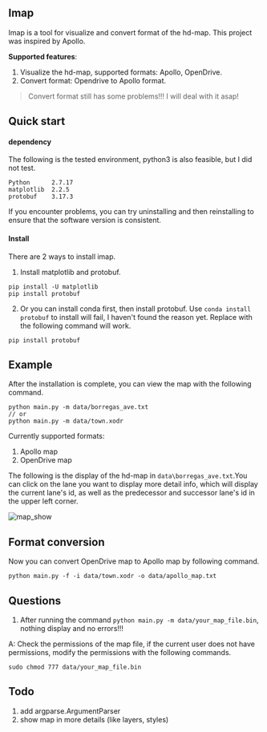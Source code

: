 ## Imap
Imap is a tool for visualize and convert format of the hd-map. This project was inspired by Apollo.

**Supported features**:
1. Visualize the hd-map, supported formats: Apollo, OpenDrive.
2. Convert format: Opendrive to Apollo format.

> Convert format still has some problems!!! I will deal with it asap!

## Quick start
#### dependency
The following is the tested environment, python3 is also feasible, but I did not test.
```
Python      2.7.17
matplotlib  2.2.5
protobuf    3.17.3
```
If you encounter problems, you can try uninstalling and then reinstalling to ensure that the software version is consistent.

#### Install
There are 2 ways to install imap.
1. Install matplotlib and protobuf.
```
pip install -U matplotlib
pip install protobuf
```

2. Or you can install conda first, then install protobuf. Use `conda install protobuf` to install will fail, I haven't found the reason yet. Replace with the following command will work.
```
pip install protobuf
```

## Example
After the installation is complete, you can view the map with the following command.
```
python main.py -m data/borregas_ave.txt
// or
python main.py -m data/town.xodr
```

Currently supported formats:
1. Apollo map
2. OpenDrive map

The following is the display of the hd-map in `data\borregas_ave.txt`.You can click on the lane you want to display more detail info, which will display the current lane's id, as well as the predecessor and successor lane's id in the upper left corner.

![map_show](doc/img/map_show.jpg)


## Format conversion
Now you can convert OpenDrive map to Apollo map by following command.
```
python main.py -f -i data/town.xodr -o data/apollo_map.txt
```

## Questions
1. After running the command `python main.py -m data/your_map_file.bin`, nothing display and no errors!!!

A: Check the permissions of the map file, if the current user does not have permissions, modify the permissions with the following commands.
```
sudo chmod 777 data/your_map_file.bin
```

## Todo
1. add argparse.ArgumentParser
2. show map in more details (like layers, styles)
